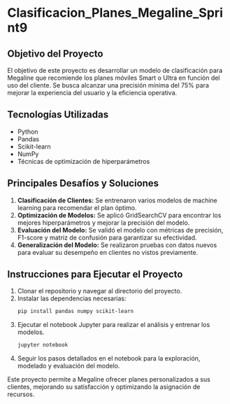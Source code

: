 # Clasificacion_Planes_Megaline_Sprint9

## Objetivo del Proyecto
El objetivo de este proyecto es desarrollar un modelo de clasificación para Megaline que recomiende los planes móviles Smart o Ultra en función del uso del cliente. Se busca alcanzar una precisión mínima del 75% para mejorar la experiencia del usuario y la eficiencia operativa.

## Tecnologías Utilizadas
- Python
- Pandas
- Scikit-learn
- NumPy
- Técnicas de optimización de hiperparámetros

## Principales Desafíos y Soluciones
1. **Clasificación de Clientes:** Se entrenaron varios modelos de machine learning para recomendar el plan óptimo.
2. **Optimización de Modelos:** Se aplicó GridSearchCV para encontrar los mejores hiperparámetros y mejorar la precisión del modelo.
3. **Evaluación del Modelo:** Se validó el modelo con métricas de precisión, F1-score y matriz de confusión para garantizar su efectividad.
4. **Generalización del Modelo:** Se realizaron pruebas con datos nuevos para evaluar su desempeño en clientes no vistos previamente.

## Instrucciones para Ejecutar el Proyecto
1. Clonar el repositorio y navegar al directorio del proyecto.
2. Instalar las dependencias necesarias:
   ```bash
   pip install pandas numpy scikit-learn
   ```
3. Ejecutar el notebook Jupyter para realizar el análisis y entrenar los modelos.
   ```bash
   jupyter notebook
   ```
4. Seguir los pasos detallados en el notebook para la exploración, modelado y evaluación del modelo.

Este proyecto permite a Megaline ofrecer planes personalizados a sus clientes, mejorando su satisfacción y optimizando la asignación de recursos.

